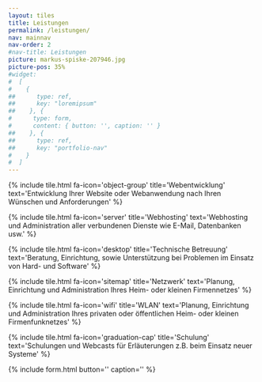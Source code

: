 ```yaml
---
layout: tiles
title: Leistungen
permalink: /leistungen/
nav: mainnav
nav-order: 2
#nav-title: Leistungen
picture: markus-spiske-207946.jpg
picture-pos: 35%
#widget:
#  [
#    {
##      type: ref,
##      key: "loremipsum"
##    }, {
#      type: form,
#      content: { button: '', caption: '' }
##    }, {
##      type: ref,
##      key: "portfolio-nav"
#    }
#  ]
---
```


{% include tile.html fa-icon='object-group' title='Webentwicklung' text='Entwicklung Ihrer Website oder Webanwendung nach Ihren Wünschen und Anforderungen' %}

{% include tile.html fa-icon='server' title='Webhosting' text='Webhosting und Administration aller verbundenen Dienste wie E-Mail, Datenbanken usw.' %}

{% include tile.html fa-icon='desktop' title='Technische Betreuung' text='Beratung, Einrichtung, sowie Unterstützung bei Problemen im Einsatz von Hard- und Software' %}

{% include tile.html fa-icon='sitemap' title='Netzwerk' text='Planung, Einrichtung und Administration Ihres Heim- oder kleinen Firmennetzes' %}

{% include tile.html fa-icon='wifi' title='WLAN' text='Planung, Einrichtung und Administration Ihres privaten oder öffentlichen Heim- oder kleinen Firmenfunknetzes' %}

{% include tile.html fa-icon='graduation-cap' title='Schulung' text='Schulungen und Webcasts für Erläuterungen z.B. beim Einsatz neuer Systeme' %}

{% include form.html button='' caption='' %}
